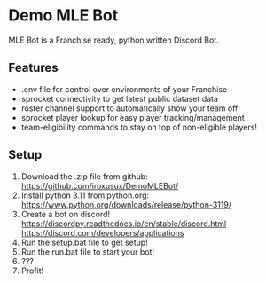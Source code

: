 # Demo MLE Bot

MLE Bot is a Franchise ready, python written Discord Bot.

## Features
- .env file for control over environments of your Franchise
- sprocket connectivity to get latest public dataset data
- roster channel support to automatically show your team off!
- sprocket player lookup for easy player tracking/management
- team-eligibility commands to stay on top of non-eligible players!

## Setup
  1. Download the .zip file from github:
     https://github.com/iroxusux/DemoMLEBot/
  2. Install python 3.11 from python.org:
     https://www.python.org/downloads/release/python-3119/
  3. Create a bot on discord!
     https://discordpy.readthedocs.io/en/stable/discord.html
     https://discord.com/developers/applications
  4. Run the setup.bat file to get setup!
  5. Run the run.bat file to start your bot!
  6. ???
  7. Profit!
  

